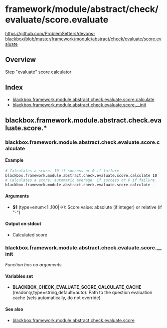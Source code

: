 # framework/module/abstract/check/evaluate/score.evaluate

https://github.com/ProblemSetters/devops-blackbox/blob/master/framework/module/abstract/check/evaluate/score.evaluate

## Overview

Step "evaluate" score calculator

## Index

* [blackbox.framework.module.abstract.check.evaluate.score.calculate](#blackboxframeworkmoduleabstractcheckevaluatescorecalculate)
* [blackbox.framework.module.abstract.check.evaluate.score.__init](#blackboxframeworkmoduleabstractcheckevaluatescoreinit)

## blackbox.framework.module.abstract.check.evaluate.score.*

### blackbox.framework.module.abstract.check.evaluate.score.calculate

#### Example

```bash
# Calculates a score: 10 if success or 0 if failure
blackbox.framework.module.abstract.check.evaluate.score.calculate 10
# Calculates a score: automatic average  if success or 0 if failure
blackbox.framework.module.abstract.check.evaluate.score.calculate -
```

#### Arguments

* **$1** (type=enum<1..100|->): Score value: absolute (if integer) or relative (if "-")

#### Output on stdout

* Calculated score

### blackbox.framework.module.abstract.check.evaluate.score.__init

_Function has no arguments._

#### Variables set

* **BLACKBOX_CHECK_EVALUATE_SCORE_CALCULATE_CACHE** (readonly,type=string,default=auto): Path to the question evaluation cache (sets automatically, do not override)

#### See also

* [blackbox.framework.module.abstract.check.evaluate.score](#blackboxframeworkmoduleabstractcheckevaluatescore)

